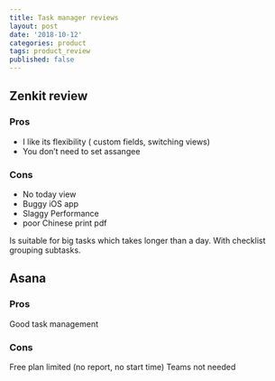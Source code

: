 ```yaml
---
title: Task manager reviews
layout: post
date: '2018-10-12'
categories: product
tags: product_review
published: false
---
```


## Zenkit review

### Pros
- I like its flexibility ( custom fields, switching views)
- You don’t need to set assangee


### Cons
- No today view
- Buggy iOS app
- Slaggy Performance
- poor Chinese print pdf

Is suitable for big tasks which takes longer than a day.
With checklist grouping subtasks.


## Asana

### Pros
Good task management

### Cons
Free plan limited (no report, no start time)
Teams not needed

